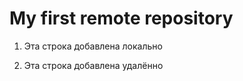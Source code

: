  # My first remote repository

  1. Эта строка добавлена локально

  2. Эта строка добавлена удалённо
